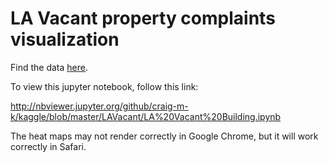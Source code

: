 # LA Vacant property complaints visualization

Find the data [here](https://www.kaggle.com/la-times/la-vacant-building-complaints).

To view this jupyter notebook, follow this link:

http://nbviewer.jupyter.org/github/craig-m-k/kaggle/blob/master/LAVacant/LA%20Vacant%20Building.ipynb

The heat maps may not render correctly in Google Chrome, but it will work correctly in Safari.
